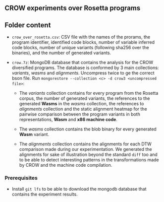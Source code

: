 ## CROW experiments over Rosetta programs

## Folder content

- `crow_over_rosetta.csv`: CSV file with the names  of the prorams, the program identifier, identified code blocks, number of variable inferred code blocks, number of unique variants (following sha256 over the binaries), and the number of generated variants.
- `crow.7z`: MongoDB database that contains the analysis for the CROW diversified programs. The database is conformed by 3 main collections: *variants*, *wasms* and *alignments*. Uncompress twice to ge the correct bson file. Run `mongorestore --collection <c> -d crow3 <uncompressed file>`: 

	- The *variants* collection contains for every program from the Rosetta corpus, the number of generated variants, the references to the generated **Wasms** in the *wasms* collection, the references to *alignments* collection and the static alignment heatmap for the pairwise comparison between the program variants in both representations, **Wasm** and **x86 machine code**. 

	- The *wasms* collection contains the blob binary for every generated **Wasm** variant. 

	- The *alignments* collection contains the alignments for each DTW comparison made during our experimentation. We generated the alignments for sake of illustration beyond the standard `diff` too and to be able to detect interesting patterns in the transformations made by CROW and the machine code compilation. 

### Prerequisites
- Install `git lfs` to be able to download the mongodb database that contains the experiment results.


